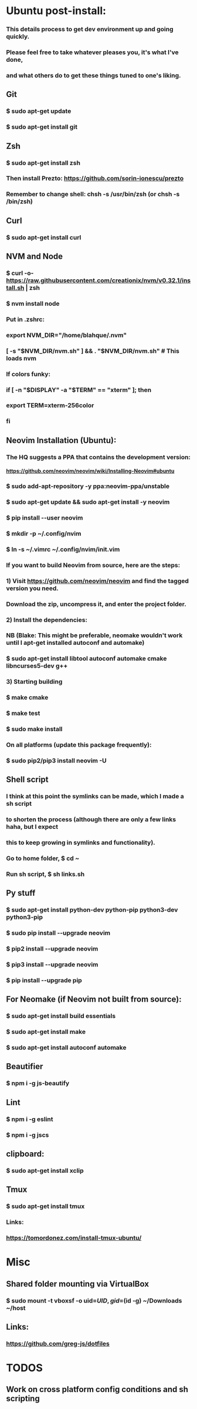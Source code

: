 # Ubuntu post-install:
### This details process to get dev environment up and going quickly. 
### Please feel free to take whatever pleases you, it's what I've done,
### and what others do to get these things tuned to one's liking. 

## Git
### $ sudo apt-get update
### $ sudo apt-get install git

## Zsh
### $ sudo apt-get install zsh
### Then install Prezto: https://github.com/sorin-ionescu/prezto 
### Remember to change shell: chsh -s /usr/bin/zsh (or chsh -s /bin/zsh)

## Curl
### $ sudo apt-get install curl 

## NVM and Node
### $ curl -o- https://raw.githubusercontent.com/creationix/nvm/v0.32.1/install.sh | zsh 
### $ nvm install node

### Put in .zshrc:
### export NVM_DIR="/home/blahque/.nvm"
### [ -s "$NVM_DIR/nvm.sh" ] && . "$NVM_DIR/nvm.sh"  # This loads nvm

### If colors funky:
### if [ -n "$DISPLAY" -a "$TERM" == "xterm" ]; then
###    export TERM=xterm-256color
### fi


## Neovim Installation (Ubuntu):
### The HQ suggests a PPA that contains the development version:
####   https://github.com/neovim/neovim/wiki/Installing-Neovim#ubuntu

### $ sudo add-apt-repository -y ppa:neovim-ppa/unstable
### $ sudo apt-get update && sudo apt-get install -y neovim
### $ pip install --user neovim

### $ mkdir -p ~/.config/nvim
### $ ln -s ~/.vimrc ~/.config/nvim/init.vim

### If you want to build Neovim from source, here are the steps:
###  1) Visit https://github.com/neovim/neovim and find the tagged version you need.
###    Download the zip, uncompress it, and enter the project folder.
###  2) Install the dependencies:
###    NB (Blake: This might be preferable, neomake wouldn't work until I apt-get installed autoconf and automake)
###    $ sudo apt-get install libtool autoconf automake cmake libncurses5-dev g++
###  3) Starting building
###    $ make cmake
###    $ make test
###    $ sudo make install
### On all platforms (update this package frequently):
###    $ sudo pip2/pip3 install neovim -U

## Shell script
### I think at this point the symlinks can be made, which I made a sh script
### to shorten the process (although there are only a few links haha, but I expect  
### this to keep growing in symlinks and functionality).

### Go to home folder, $ cd ~
### Run sh script, $ sh links.sh


## Py stuff
### $ sudo apt-get install python-dev python-pip python3-dev python3-pip
### $ sudo pip install --upgrade neovim
### $ pip2 install --upgrade neovim
### $ pip3 install --upgrade neovim
### $ pip install --upgrade pip

## For Neomake (if Neovim not built from source):
### $ sudo apt-get install build essentials
### $ sudo apt-get install make
### $ sudo apt-get install autoconf automake

## Beautifier
### $ npm i -g js-beautify

## Lint
### $ npm i -g eslint
### $ npm i -g jscs

## clipboard: 
### $ sudo apt-get install xclip

## Tmux
### $ sudo apt-get install tmux
### Links: 
### https://tomordonez.com/install-tmux-ubuntu/

# Misc

## Shared folder mounting via VirtualBox
### $ sudo mount -t vboxsf -o uid=$UID,gid=$(id -g) ~/Downloads ~/host

## Links:
### https://github.com/greg-js/dotfiles

# TODOS
## Work on cross platform config conditions and sh scripting
